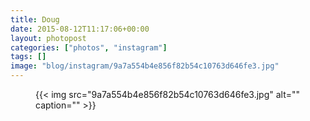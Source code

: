 ```yaml
---
title: Doug
date: 2015-08-12T11:17:06+00:00
layout: photopost
categories: ["photos", "instagram"]
tags: []
image: "blog/instagram/9a7a554b4e856f82b54c10763d646fe3.jpg"
---
```


<figure class="photo photo--square">
  {{< img src="9a7a554b4e856f82b54c10763d646fe3.jpg" alt="" caption="" >}}

</figure>


